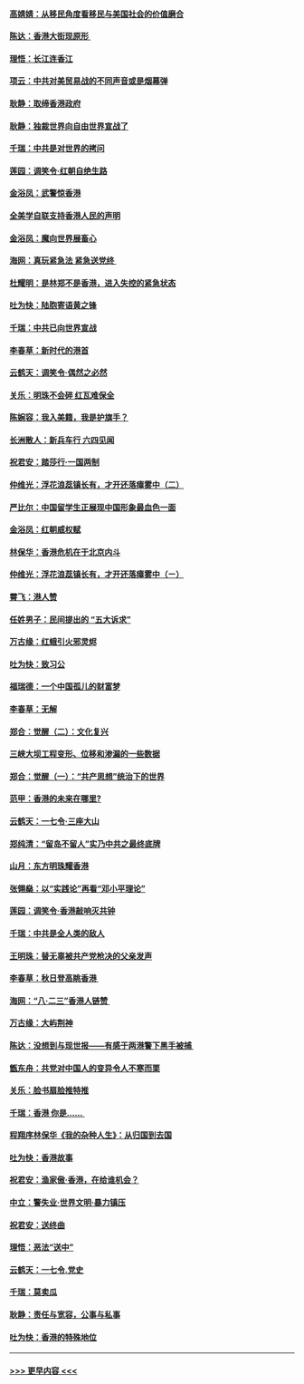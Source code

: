 #### [高婧婧：从移民角度看移民与美国社会的价值磨合](../pages/nsc993/n11495757.md?t=09031333) 
#### [陈达：香港大街现原形 ](../pages/nsc993/n11495441.md?t=09031333) 
#### [理悟：长江连香江](../pages/nsc993/n11495377.md?t=09031333) 
#### [项云：中共对美贸易战的不同声音或是烟幕弹](../pages/nsc993/n11494929.md?t=09031333) 
#### [耿静：取缔香港政府](../pages/nsc993/n11494218.md?t=09031333) 
#### [耿静：独裁世界向自由世界宣战了](../pages/nsc993/n11494190.md?t=09031333) 
#### [千瑞：中共是对世界的拷问](../pages/nsc993/n11493021.md?t=09031333) 
#### [莲园：调笑令‧红朝自绝生路](../pages/nsc993/n11493011.md?t=09031333) 
#### [金浴凤：武警惊香港](../pages/nsc993/n11492994.md?t=09031333) 
#### [全美学自联支持香港人民的声明](../pages/nsc993/n11492630.md?t=09031333) 
#### [金浴凤：魔向世界展畜心](../pages/nsc993/n11492599.md?t=09031333) 
#### [海网：真玩紧急法 紧急送党终 ](../pages/nsc993/n11492535.md?t=09031333) 
#### [杜耀明：是林郑不是香港，进入失控的紧急状态](../pages/nsc993/n11491420.md?t=09031333) 
#### [吐为快：陆胞寄语黄之锋](../pages/nsc993/n11491117.md?t=09031333) 
#### [千瑞：中共已向世界宣战](../pages/nsc993/n11490123.md?t=09031333) 
#### [李春草：新时代的港首](../pages/nsc993/n11489864.md?t=09031333) 
#### [云鹤天：调笑令·偶然之必然](../pages/nsc993/n11489701.md?t=09031333) 
#### [关乐：明珠不会碎 红瓦难保全](../pages/nsc993/n11489647.md?t=09031333) 
#### [陈婉容：我入美籍，我是护旗手？](../pages/nsc993/n11487908.md?t=09031333) 
#### [长洲散人：新兵车行 六四见闻](../pages/nsc993/n11487729.md?t=09031333) 
#### [祝君安：踏莎行‧一国两制](../pages/nsc993/n11487699.md?t=09031333) 
#### [仲维光：浮花浪蕊镇长有，才开还落瘴雾中（二）](../pages/nsc993/n11483286.md?t=09031333) 
#### [严比尔：中国留学生正展现中国形象最血色一面](../pages/nsc993/n11485145.md?t=09031333) 
#### [金浴凤：红朝威权赋](../pages/nsc993/n11485191.md?t=09031333) 
#### [林保华：香港危机在于北京内斗](../pages/nsc993/n11484593.md?t=09031333) 
#### [仲维光：浮花浪蕊镇长有，才开还落瘴雾中（ㄧ）](../pages/nsc993/n11483259.md?t=09031333) 
#### [霄飞：港人赞](../pages/nsc993/n11482957.md?t=09031333) 
#### [任姓男子：民间提出的 “五大诉求”](../pages/nsc993/n11482897.md?t=09031333) 
#### [万古缘：红蛾引火邪灵烬](../pages/nsc993/n11482886.md?t=09031333) 
#### [吐为快：致习公](../pages/nsc993/n11482867.md?t=09031333) 
#### [福瑞德：一个中国孤儿的财富梦](../pages/nsc993/n11482817.md?t=09031333) 
#### [李春草：无解](../pages/nsc993/n11482791.md?t=09031333) 
#### [郑合：觉醒（二）：文化复兴](../pages/nsc993/n11478025.md?t=09031333) 
#### [三峡大坝工程变形、位移和渗漏的一些数据](../pages/nsc993/n11478232.md?t=09031333) 
#### [郑合：觉醒（一）：“共产思想”统治下的世界](../pages/nsc993/n11477663.md?t=09031333) 
#### [范甲：香港的未来在哪里?](../pages/nsc993/n11477249.md?t=09031333) 
#### [云鹤天：一七令·三座大山](../pages/nsc993/n11477192.md?t=09031333) 
#### [郑纯清：“留岛不留人”实乃中共之最终底牌](../pages/nsc993/n11476160.md?t=09031333) 
#### [山月：东方明珠耀香港](../pages/nsc993/n11476077.md?t=09031333) 
#### [张翎燊：以“实践论”再看“邓小平理论”](../pages/nsc993/n11475733.md?t=09031333) 
#### [莲园：调笑令‧香港敲响灭共钟](../pages/nsc993/n11475723.md?t=09031333) 
#### [千瑞：中共是全人类的敌人](../pages/nsc993/n11475329.md?t=09031333) 
#### [王明珠：替无辜被共产党枪决的父亲发声](../pages/nsc993/n11474570.md?t=09031333) 
#### [李春草：秋日登高眺香港 ](../pages/nsc993/n11474491.md?t=09031333) 
#### [海网：“八·二三”香港人链赞 ](../pages/nsc993/n11474538.md?t=09031333) 
#### [万古缘：大屿荆神](../pages/nsc993/n11474401.md?t=09031333) 
#### [陈达：没想到与现世报——有感于两港警下黑手被捕 ](../pages/nsc993/n11472557.md?t=09031333) 
#### [甑东舟：共党对中国人的变异令人不寒而栗](../pages/nsc993/n11472496.md?t=09031333) 
#### [关乐：脸书扇脸推特推](../pages/nsc993/n11472488.md?t=09031333) 
#### [千瑞：香港  你是…… ](../pages/nsc993/n11472459.md?t=09031333) 
#### [程翔序林保华《我的杂种人生》：从归国到去国](../pages/nsc993/n11472369.md?t=09031333) 
#### [吐为快：香港故事](../pages/nsc993/n11471931.md?t=09031333) 
#### [祝君安：渔家傲‧香港，在给谁机会？](../pages/nsc993/n11469718.md?t=09031333) 
#### [中立：警失业‧世界文明‧暴力镇压](../pages/nsc993/n11467566.md?t=09031333) 
#### [祝君安：送终曲](../pages/nsc993/n11467546.md?t=09031333) 
#### [理悟：恶法“送中”](../pages/nsc993/n11467290.md?t=09031333) 
#### [云鹤天：一七令.党史](../pages/nsc993/n11464122.md?t=09031333) 
#### [千瑞：莫卖瓜](../pages/nsc993/n11463014.md?t=09031333) 
#### [耿静：责任与宽容，公事与私事](../pages/nsc993/n11462810.md?t=09031333) 
#### [吐为快：香港的特殊地位](../pages/nsc993/n11462562.md?t=09031333) 

----
#### [ >>> 更早内容 <<< ](../indexes/nsc993-earlier.md)
